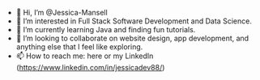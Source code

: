 - 👋 Hi, I’m @Jessica-Mansell
- 👀 I’m interested in Full Stack Software Development and Data Science.
- 🌱 I’m currently learning Java and finding fun tutorials.
- 💞️ I’m looking to collaborate on website design, app development, and anything else that I feel like exploring.
- 📫 How to reach me: here or my LinkedIn (https://www.linkedin.com/in/jessicadev88/)

<!---
Jessica-Mansell/Jessica-Mansell is a ✨ special ✨ repository because its `README.md` (this file) appears on your GitHub profile.
You can click the Preview link to take a look at your changes.
--->
